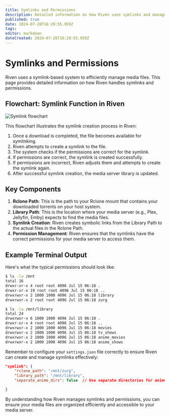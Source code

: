 ```yaml
---
title: Symlinks and Permissions
description: Detailed information on how Riven uses symlinks and manages permissions.
published: true
date: 2024-07-28T16:29:55.959Z
tags: 
editor: markdown
dateCreated: 2024-07-28T16:29:55.959Z
---
```


# Symlinks and Permissions

Riven uses a symlink-based system to efficiently manage media files. This page provides detailed information on how Riven handles symlinks and permissions.

## Flowchart: Symlink Function in Riven

![Symlink flowchart](symlinksflowchart.png)

This flowchart illustrates the symlink creation process in Riven:

1. Once a download is completed, the file becomes available for symlinking.
2. Riven attempts to create a symlink to the file.
3. The system checks if the permissions are correct for the symlink.
4. If permissions are correct, the symlink is created successfully.
5. If permissions are incorrect, Riven adjusts them and attempts to create the symlink again.
6. After successful symlink creation, the media server library is updated.

## Key Components

1. **Rclone Path**: This is the path to your Rclone mount that contains your downloaded torrents on your host system.
2. **Library Path**: This is the location where your media server (e.g., Plex, Jellyfin, Emby) expects to find the media files.
3. **Symlink Creation**: Riven creates symbolic links from the Library Path to the actual files in the Rclone Path.
4. **Permission Management**: Riven ensures that the symlinks have the correct permissions for your media server to access them.

## Example Terminal Output

Here's what the typical permissions should look like:

```bash
$ ls -la /mnt
total 16
drwxr-xr-x 4 root root 4096 Jul 15 06:18 .
drwxr-xr-x 19 root root 4096 Jul 15 06:18 ..
drwxrwxr-x 2 1000 1000 4096 Jul 15 06:18 library
drwxrwxr-x 2 root root 4096 Jul 15 06:18 zurg

$ ls -la /mnt/library
total 24
drwxrwxr-x 6 1000 1000 4096 Jul 15 06:18 .
drwxr-xr-x 4 root root 4096 Jul 15 06:18 ..
drwxrwxr-x 2 1000 1000 4096 Jul 15 06:18 movies
drwxrwxr-x 2 1000 1000 4096 Jul 15 06:18 tv_shows
drwxrwxr-x 2 1000 1000 4096 Jul 15 06:18 anime_movies
drwxrwxr-x 2 1000 1000 4096 Jul 15 06:18 anime_shows
```

Remember to configure your `settings.json` file correctly to ensure Riven can create and manage symlinks effectively:

```json
"symlink": {
    "rclone_path": "/mnt/zurg",
    "library_path": "/mnt/library",
    "separate_anime_dirs": false  // Use separate directories for anime

}
```

By understanding how Riven manages symlinks and permissions, you can ensure your media files are organized efficiently and accessible to your media server.
